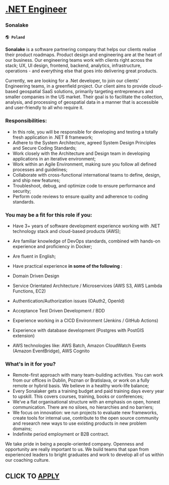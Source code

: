 # [.NET Engineer](https://www.remotewlb.com/apply/net-engineer-69027)  
### Sonalake  
#### `🌎 Poland`  

**Sonalake** is a software partnering company that helps our clients realise their product roadmaps. Product design and engineering are at the heart of our business. Our engineering teams work with clients right across the stack; UX, UI design, frontend, backend, analytics, infrastructure, operations - and everything else that goes into delivering great products.

Currently, we are looking for a .Net developer, to join our clients’ Engineering teams, in a greenfield project. Our client aims to provide cloud-based geospatial SaaS solutions, primarily targeting entrepreneurs and smaller companies in the US market. Their goal is to facilitate the collection, analysis, and processing of geospatial data in a manner that is accessible and user-friendly to all who require it.

###  Responsibilities:

  * In this role, you will be responsible for developing and testing a totally fresh application in .NET 8 framework;
  * Adhere to the System Architecture, agreed System Design Principles and Secure Coding Standards;
  * Work closely with the Architecture and Design team in developing applications in an iterative environment;
  * Work within an Agile Environment, making sure you follow all defined processes and guidelines;
  * Collaborate with cross-functional international teams to define, design, and ship new features;
  * Troubleshoot, debug, and optimize code to ensure performance and security;
  * Perform code reviews to ensure quality and adherence to coding standards.

### You may be a fit for this role if you:

  * Have 3+ years of software development experience working with .NET technology stack and cloud-based products (AWS); 

  * Are familiar knowledge of DevOps standards, combined with hands-on experience and proficiency in Docker;
  * Are fluent in English;

  * Have practical experience **in some of the following** :

  * Domain Driven Design

  * Service Orientated Architecture / Microservices (AWS S3, AWS Lambda Functions, EC2)
  * Authentication/Authorization issues (OAuth2, OpenId)
  * Acceptance Test Driven Development / BDD
  * Experience working in a CICD Environment (Jenkins / GitHub Actions)
  * Experience with database development (Postgres with PostGIS extension)
  * AWS technologies like: AWS Batch, Amazon CloudWatch Events (Amazon EventBridge), AWS Cognito

### What's in it for you?

  * Remote-first approach with many team-building activities. You can work from our offices in Dublin, Poznan or Bratislava, or work on a fully remote or hybrid basis. We believe in a healthy work-life balance;
  * Every Sonalaker gets a training budget and paid training days every year to upskill. This covers courses, training, books or conferences;
  * We’ve a flat organisational structure with an emphasis on open, honest communication. There are no siloes, no hierarchies and no barriers;
  * We focus on innovation: we run projects to evaluate new frameworks, create tools for internal use, contribute to the open source community and research new ways to use existing products in new problem domains;
  * Indefinite period employment or B2B contract.

We take pride in being a people-oriented company. Openness and opportunity are really important to us. We build teams that span from experienced leaders to bright graduates and work to develop all of us within our coaching culture.

  
## CLICK TO [APPLY](https://www.remotewlb.com/apply/net-engineer-69027)

